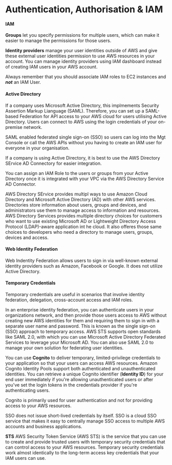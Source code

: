 # Authentication, Authorisation & IAM

#### IAM

**Groups** let you specify permissions for multiple users, which can make it easier to manage the permissions for those users.

**Identity providers** manage your user identities outside of AWS and give these external user identities permission to use AWS resources in your account. You can manage identity providers using IAM dashboard instead of creating IAM users in your AWS account.

Always remember that you should associate IAM roles to EC2 instances and ***not*** an IAM User.

#### Active Directory

If a company uses Microsoft Active Directory, this implmements Security Assertion Markup Lianguage (SAML). Therefore, you can set up a SAML-based Federation for API access to your AWS cloud for users utilising Active Directory. Users can connect to AWS using the login credentials of your on-premise network.

SAML enabled federated single sign-on (SSO) so users can log into the Mgt Console or call the AWS APIs without you having to create an IAM user for everyone in your organisation. 

If a company is using Active Directory, it is best to use the AWS Directory SErvice AD Connectory for easier integration.

You can assign an IAM Role to the users or groups from your Active Directory once it is integrated with your VPC via the AWS Directory Service AD Connector.

AWS Directory SErvice provides multipl ways to use Amazon Cloud Directory and Microsoft Active Directory (AD) with other AWS services. Directories store information about users, groups and devices, and administrators use them to manage access to information and resources. AWS Directory Services provides multiple directory choices for customers who want to use existing Microsoft AD or Lightweight Directory Access Protocol (LDAP)-aware application int he cloud. It also offeres those same choices to developers who need a directory to manage users, groups, devices and access.

#### Web Identity Federation

Web Indentity Federation allows users to sign in via well-known external identity providers such as Amazon, Facebook or Google. It does not utilize Active Directory.

#### Temporary Credentials

Temporary credentials are useful in scenarios that involve identity federation, delegation, cross-account access and IAM roles.

In an enterprise identity federation, you can authenticate users in your organizations network, and then provide those users access to AWS without creating new AWS identities for them and requiring them to sign in with a separate user name and password. This is known as the single sign-on (SSO) approach to temporary access. AWS STS supports open standards like SAML 2.0, with which you can use Microsoft Active Directory Federated Services to leverage your Microsoft AD. You can also use SAML 2.0 to manage your own solution for federating user identities.

You can use **Cognito** to deliver temporary, limited-privilege credentials to your application so that your users can access AWS resources. Amazon Cognito Identity Pools support both authenticated and unauthenticated identities. You can retrieve a unique Cognito identifier (**Identity ID**) for your end user immediately if you're allowing unauthenticated users or after you've set the login tokens in the credentials provider if you're authenticating users.

Cognito is primarily used for user authentication and not for providing access to your AWS resources. 

SSO does not issue short-lived credentials by itself. SSO is a cloud SSO service that makes it easy to centrally manage SSO access to multiple AWS accounts and business applications.

**STS**
AWS Security Token Service (AWS STS) is the service that you can use to create and provide trusted users with temporary security credentials that can control access to your AWS resources. Temporary security credentials work almost identically to the long-term access key credentials that your IAM users can use.


